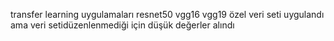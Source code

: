 transfer learning uygulamaları resnet50 vgg16 vgg19 özel veri seti uygulandı ama veri setidüzenlenmediği için düşük değerler alındı
